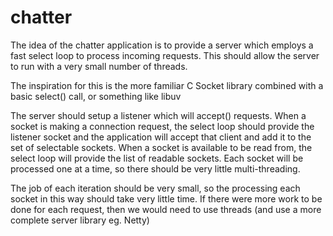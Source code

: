 # chatter

The idea of the chatter application is to provide a server which employs a fast select loop to process incoming requests.
This should allow the server to run with a very small number of threads.

The inspiration for this is the more familiar C Socket library combined with a basic select() call, or something like libuv

The server should setup a listener which will accept() requests.
When a socket is making a connection request, the select loop should provide the listener socket and the application will accept that client
and add it to the set of selectable sockets.
When a socket is available to be read from, the select loop will provide the list of readable sockets.
Each socket will be processed one at a time, so there should be very little multi-threading.

The job of each iteration should be very small, so the processing each socket in this way should take very little time.
If there were more work to be done for each request, then we would need to use threads (and use a more complete server library eg. Netty)